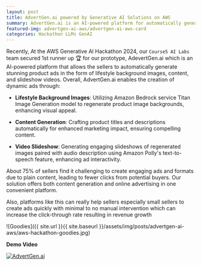 ```yaml
---
layout: post
title: AdvertGen.ai powered by Generative AI Solutions on AWS
summary: AdvertGen.ai is an AI-powered platform for automatically generating stunning product ads in the form of lifestyle background images, content, and slideshow videos.
featured-img: advertgen-ai-aws/advertgen-ai-aws-card
categories: Hackathon LLMs GenAI
---
```


Recently, At the AWS Generative AI Hackathon 2024, our `Course5 AI Labs` team secured 1st runner up 🏆  for our prototype, AdevertGen.ai which is an AI-powered platform that allows the sellers to automatically generate stunning product ads in the form of lifestyle background images, content, and slideshow videos. Overall, AdvertGen.ai enables the creation of dynamic ads through:

- **Lifestyle Background Images**: Utilizing Amazon Bedrock service Titan Image Generation model to regenerate product image backgrounds, enhancing visual appeal.

- **Content Generation**: Crafting product titles and descriptions automatically for enhanced marketing impact, ensuring compelling content.

- **Video Slideshow**: Generating engaging slideshows of regenerated images paired with audio description using Amazon Polly's text-to-speech feature, enhancing ad interactivity.

About 75% of sellers find it challenging to create engaging ads and formats due to plain content, leading to fewer clicks from potential buyers. Our solution offers both content generation and online advertising in one convenient platform.

Also, platforms like this can really help sellers especially small sellers to create ads quickly with minimal to no manual intervention which can increase the click-through rate resulting in revenue growth

![Goodies]({{ site.url }}{{ site.baseurl }}/assets/img/posts/advertgen-ai-aws/aws-hackathon-goodies.jpg)

**Demo Video** 

[![AdvertGen.ai](https://img.youtube.com/vi/Q-tgEzgdFEw/0.jpg)](https://www.youtube.com/watch?v=Q-tgEzgdFEw)